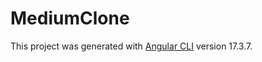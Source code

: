 # MediumClone

This project was generated with [Angular CLI](https://github.com/angular/angular-cli) version 17.3.7.
